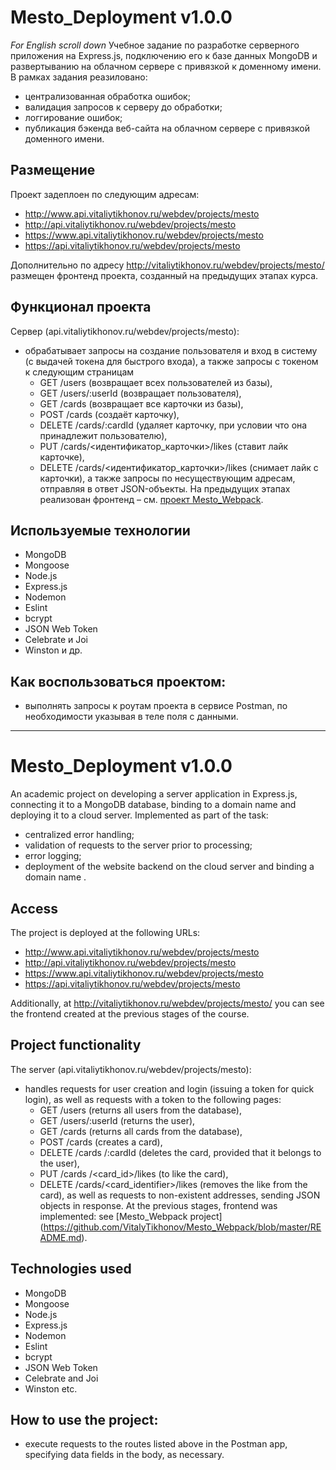# Mesto_Deployment v1.0.0
*For English scroll down*
Учебное задание по разработке серверного приложения на Express.js, подключению его к базе данных MongoDB и развертыванию на облачном сервере с привязкой к доменному имени.
В рамках задания реазиловано:
- централизованная обработка ошибок;
- валидация запросов к серверу до обработки;
- логгирование ошибок;
- публикация бэкенда веб-сайта на облачном сервере с привязкой доменного имени.
## Размещение
Проект задеплоен по следующим адресам:
- http://www.api.vitaliytikhonov.ru/webdev/projects/mesto
- http://api.vitaliytikhonov.ru/webdev/projects/mesto
- https://www.api.vitaliytikhonov.ru/webdev/projects/mesto
- https://api.vitaliytikhonov.ru/webdev/projects/mesto

Дополнительно по адресу http://vitaliytikhonov.ru/webdev/projects/mesto/ размещен фронтенд проекта, созданный на предыдущих этапах курса. 
## Функционал проекта
Сервер (api.vitaliytikhonov.ru/webdev/projects/mesto):
- обрабатывает запросы на создание пользователя и вход в систему (с выдачей токена для быстрого входа), а также запросы с токеном к следующим страницам
   - GET /users (возвращает всех пользователей из базы),
   - GET /users/:userId (возвращает пользователя),
   - GET /cards (возвращает все карточки из базы),
   - POST /cards (создаёт карточку),
   - DELETE /cards/:cardId (удаляет карточку, при условии что она принадлежит пользователю),
   - PUT /cards/<идентификатор_карточки>/likes (ставит лайк карточке),
   - DELETE /cards/<идентификатор_карточки>/likes (снимает лайк с карточки),
а также запросы по несуществующим адресам, отправляя в ответ JSON-объекты.
На предыдущих этапах реализован фронтенд – см. [проект Mesto_Webpack](https://github.com/VitalyTikhonov/Mesto_Webpack/blob/master/README.md).
## Используемые технологии
- MongoDB
- Mongoose
- Node.js
- Express.js
- Nodemon
- Eslint
- bcrypt
- JSON Web Token
- Сelebrate и Joi
- Winston
и др.
## Как воспользоваться проектом:
- выполнять запросы к роутам проекта в сервисе Postman, по необходимости указывая в теле поля с данными.
---
# Mesto_Deployment v1.0.0
An academic project on developing a server application in Express.js, connecting it to a MongoDB database, binding to a domain name and deploying it to a cloud server.
Implemented as part of the task:
- centralized error handling;
-  validation of requests to the server prior to processing;
- error logging;
- deployment of the website backend on the cloud server and binding a domain name .
## Access
The project is deployed at the following URLs:
- http://www.api.vitaliytikhonov.ru/webdev/projects/mesto
- http://api.vitaliytikhonov.ru/webdev/projects/mesto
- https://www.api.vitaliytikhonov.ru/webdev/projects/mesto
- https://api.vitaliytikhonov.ru/webdev/projects/mesto

Additionally, at http://vitaliytikhonov.ru/webdev/projects/mesto/ you can see the frontend created at the previous stages of the course.
## Project functionality
The server (api.vitaliytikhonov.ru/webdev/projects/mesto):
- handles requests for user creation and login (issuing a token for quick login), as well as requests with a token to the following pages:
   - GET /users (returns all users from the database),
   - GET /users/:userId (returns the user),
   - GET /cards (returns all cards from the database),
   - POST /cards (creates a card),
   - DELETE /cards /:cardId (deletes the card, provided that it belongs to the user),
   - PUT /cards /<card_id>/likes (to like the card),
   - DELETE /cards/<card_identifier>/likes (removes the like from the card),
as well as requests to non-existent addresses, sending JSON objects in response.
At the previous stages, frontend was implemented: see [Mesto_Webpack project] (https://github.com/VitalyTikhonov/Mesto_Webpack/blob/master/README.md).
## Technologies used
- MongoDB
- Mongoose
- Node.js
- Express.js
- Nodemon
- Eslint
- bcrypt
- JSON Web Token
- Celebrate and Joi
- Winston
etc.
## How to use the project:
- execute requests to the routes listed above in the Postman app, specifying data fields in the body, as necessary.
